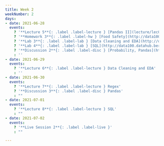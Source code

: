 ```yaml
---
title: Week 2
weekNumber: 2
days:
- date: 2021-06-28
  events:
    ? '**Lecture 5**{: .label .label-lecture } [Pandas II](lecture/lec05)'
    ? '**Homework 3**{: .label .label-hw } [Food Safety](http://data100.datahub.berkeley.edu/hub/user-redirect/git-sync?repo=https://github.com/DS-100/su21&urlpath=tree/su21/hw/hw3&branch=main) (due Jul 5)'
    ? '**Lab 3**{: .label .label-lab } [Data Cleaning and EDA](http://data100.datahub.berkeley.edu/hub/user-redirect/git-sync?repo=https://github.com/DS-100/su21&urlpath=tree/su21/lab/lab03&branch=main) (due Jul 3)'
    ? '**Lab 4**{: .label .label-lab } [SQL](http://data100.datahub.berkeley.edu/hub/user-redirect/git-sync?repo=https://github.com/DS-100/su21&urlpath=tree/su21/lab/lab04&branch=main) (due Jul 3)'
    ? '**Discussion 2**{: .label .label-disc } [Probability, Pandas](https://drive.google.com/file/d/1yybpSG1tdaemOQVwLqdPGkXWazcV2KPD/view?usp=sharing) [(videos)](https://www.youtube.com/playlist?list=PLQCcNQgUcDfpZlyxR_Ln_mYQp7hRp0XOR) [(solutions)](https://drive.google.com/file/d/1x4XL47Bb_goEY3Ir69U36EFj9M6mbCR9/view?usp=sharing)'
    : ''
- date: 2021-06-29
  events:
    ? '**Lecture 6**{: .label .label-lecture } Data Cleaning and EDA'
    : ''
- date: 2021-06-30
  events:
    ? '**Lecture 7**{: .label .label-lecture } Regex'
    ? '**Discussion 3**{: .label .label-disc } Pandas'
    : ""
- date: 2021-07-01
  events:
    ? '**Lecture 8**{: .label .label-lecture } SQL'
    : ""
- date: 2021-07-02
  events:
    ? '**Live Session 2**{: .label .label-live }'
    : ""

---
```

